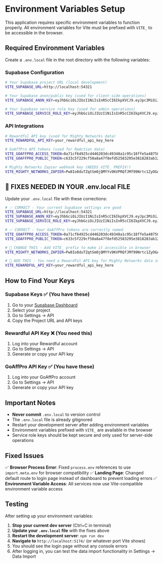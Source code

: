 # Environment Variables Setup

This application requires specific environment variables to function properly. All environment variables for Vite must be prefixed with `VITE_` to be accessible in the browser.

## Required Environment Variables

Create a `.env.local` file in the root directory with the following variables:

### Supabase Configuration
```bash
# Your Supabase project URL (local development)
VITE_SUPABASE_URL=http://localhost:54321

# Your Supabase anon/public key (used for client-side operations)
VITE_SUPABASE_ANON_KEY=eyJhbGciOiJIUzI1NiIsInR5cCI6IkpXVCJ9.eyJpc3MiOiJzdXBhYmFzZS1kZW1vIiwicm9sZSI6ImFub24iLCJleHAiOjE5ODM4MTI5OTZ9.CRXP1A7WOeoJeXxjNni43kdQwgnWNReilDMblYTn_I0

# Your Supabase service role key (used for admin operations)
VITE_SUPABASE_SERVICE_ROLE_KEY=eyJhbGciOiJIUzI1NiIsInR5cCI6IkpXVCJ9.eyJpc3MiOiJzdXBhYmFzZS1kZW1vIiwicm9sZSI6InNlcnZpY2Vfcm9sZSIsImV4cCI6MTk4MzgxMjk5Nn0.EGIM96RAZx35lJzdJsyH-qQwv8Hdp7fsn3W0YpN81IU
```

### API Integrations
```bash
# Rewardful API key (used for Mighty Networks data)
VITE_REWARDFUL_API_KEY=your_rewardful_api_key_here

# GoAffPro API tokens (used for ReAction data)
VITE_GOAFFPRO_ACCESS_TOKEN=0a71cf64925cd446203dc49348a1c95c18ffe5a487505b7ef9b7874c4a9b9f24
VITE_GOAFFPRO_PUBLIC_TOKEN=c633c5f229cf50a8a47f8efd52583295e3818283ab120ed0040994ea14f0903b

# Mighty Networks Zapier webhook key (NEEDS VITE_ PREFIX!)
VITE_MIGHTY_NETWORKS_ZAPIER=Pw8Io8duTZqtSm0jQMYYv9KVPRQfJMf99Nrtc1ZyOGA
```

## 🚨 **FIXES NEEDED IN YOUR .env.local FILE**

Update your `.env.local` file with these corrections:

```bash
# ✅ CORRECT - Your current Supabase settings are good
VITE_SUPABASE_URL=http://localhost:54321
VITE_SUPABASE_ANON_KEY=eyJhbGciOiJIUzI1NiIsInR5cCI6IkpXVCJ9.eyJpc3MiOiJzdXBhYmFzZS1kZW1vIiwicm9sZSI6ImFub24iLCJleHAiOjE5ODM4MTI5OTZ9.CRXP1A7WOeoJeXxjNni43kdQwgnWNReilDMblYTn_I0
VITE_SUPABASE_SERVICE_ROLE_KEY=eyJhbGciOiJIUzI1NiIsInR5cCI6IkpXVCJ9.eyJpc3MiOiJzdXBhYmFzZS1kZW1vIiwicm9sZSI6InNlcnZpY2Vfcm9sZSIsImV4cCI6MTk4MzgxMjk5Nn0.EGIM96RAZx35lJzdJsyH-qQwv8Hdp7fsn3W0YpN81IU

# ✅ CORRECT - Your GoAffPro tokens are correctly named
VITE_GOAFFPRO_ACCESS_TOKEN=0a71cf64925cd446203dc49348a1c95c18ffe5a487505b7ef9b7874c4a9b9f24
VITE_GOAFFPRO_PUBLIC_TOKEN=c633c5f229cf50a8a47f8efd52583295e3818283ab120ed0040994ea14f0903b

# 🔄 CHANGE THIS - Add VITE_ prefix to make it accessible in browser
VITE_MIGHTY_NETWORKS_ZAPIER=Pw8Io8duTZqtSm0jQMYYv9KVPRQfJMf99Nrtc1ZyOGA

# 📝 ADD THIS - You need a Rewardful API key for Mighty Networks data import
VITE_REWARDFUL_API_KEY=your_rewardful_api_key_here
```

## How to Find Your Keys

### Supabase Keys ✅ (You have these)
1. Go to your [Supabase Dashboard](https://app.supabase.com)
2. Select your project
3. Go to Settings → API
4. Copy the Project URL and API keys

### Rewardful API Key ❌ (You need this)
1. Log into your Rewardful account
2. Go to Settings → API
3. Generate or copy your API key

### GoAffPro API Key ✅ (You have these)
1. Log into your GoAffPro account
2. Go to Settings → API
3. Generate or copy your API key

## Important Notes

- **Never commit** `.env.local` to version control
- The `.env.local` file is already gitignored
- Restart your development server after adding environment variables
- Environment variables prefixed with `VITE_` are available in the browser
- Service role keys should be kept secure and only used for server-side operations

## Fixed Issues

✅ **Browser Process Error**: Fixed `process.env` references to use `import.meta.env` for browser compatibility
✅ **Landing Page**: Changed default route to login page instead of dashboard to prevent loading errors
✅ **Environment Variable Access**: All services now use Vite-compatible environment variable access

## Testing

After setting up your environment variables:

1. **Stop your current dev server** (Ctrl+C in terminal)
2. **Update your `.env.local` file** with the fixes above
3. **Restart the development server**: `npm run dev`
4. **Navigate to** `http://localhost:5174/` (or whatever port Vite shows)
5. You should see the login page without any console errors
6. After logging in, you can test the data import functionality in Settings → Data Import 
